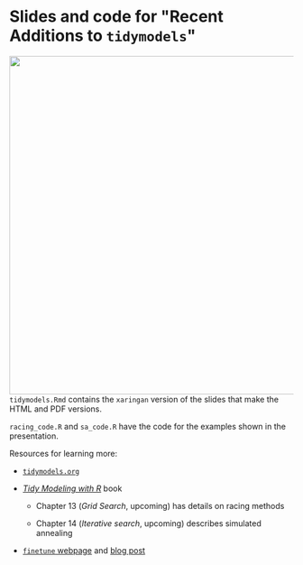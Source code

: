 # Slides and code for "Recent Additions to `tidymodels`"

<a href="url"><img src="images/tidymodels_wall_really_long.png" align="left" width="600" ></a>

<br>

`tidymodels.Rmd` contains the `xaringan` version of the slides that make the HTML and PDF versions. 

`racing_code.R` and `sa_code.R` have the code for the examples shown in the presentation. 

 Resources for learning more: 

 * [`tidymodels.org`](https://www.tidymodels.org/)

 * [_Tidy Modeling with R_](https://www.tmwr.org/) book
   
    - Chapter 13 (_Grid Search_, upcoming) has details on racing methods
    
    - Chapter 14 (_Iterative search_, upcoming) describes simulated annealing

 * [`finetune` webpage](https://finetune.tidymodels.org/) and [blog post](https://www.tidyverse.org/blog/2020/12/finetune-0-0-1/)

 

